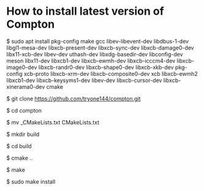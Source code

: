 # How to install latest version of Compton

$ sudo apt install pkg-config make gcc libev-libevent-dev libdbus-1-dev libgl1-mesa-dev  libxcb-present-dev libxcb-sync-dev libxcb-damage0-dev libx11-xcb-dev libev-dev uthash-dev libxdg-basedir-dev libconfig-dev meson libx11-dev libxcb1-dev libxcb-ewmh-dev libxcb-icccm4-dev libxcb-image0-dev libxcb-randr0-dev libxcb-shape0-dev libxcb-xkb-dev pkg-config xcb-proto libxcb-xrm-dev libxcb-composite0-dev xcb libxcb-ewmh2 libxcb1-dev libxcb-keysyms1-dev libev-dev libxcb-cursor-dev libxcb-xinerama0-dev cmake

$ git clone https://github.com/tryone144/compton.git

$ cd compton

$ mv _CMakeLists.txt CMakeLists.txt

$ mkdir build

$ cd build

$ cmake ..

$ make

$ sudo make install
